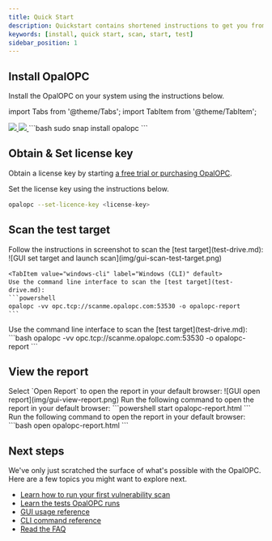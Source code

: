 ```yaml
---
title: Quick Start
description: Quickstart contains shortened instructions to get you from zero to hero with OPC UA security testing.
keywords: [install, quick start, scan, start, test]
sidebar_position: 1
---
```


## Install OpalOPC

Install the OpalOPC on your system using the instructions below.

import Tabs from '@theme/Tabs';
import TabItem from '@theme/TabItem';

<Tabs groupId="operating-systems">
  <TabItem value="windows" label="Windows" default>
<a href="https://apps.microsoft.com/detail/OpalOPC/9N89VWR0GK7H?launch=true
	&mode=mini">
	<img src="https://get.microsoft.com/images/en-gb%20dark.svg" width="200"/>
</a>
  </TabItem>
  <TabItem value="windows-cli" label="Windows (CLI)" default>
<a href="https://apps.microsoft.com/detail/OpalOPC/9N89VWR0GK7H?launch=true
	&mode=mini">
	<img src="https://get.microsoft.com/images/en-gb%20dark.svg" width="200"/>
</a>
  </TabItem>
  <TabItem value="linux" label="Linux">
    ```bash
    sudo snap install opalopc
    ```
  </TabItem>
</Tabs>

## Obtain & Set license key

Obtain a license key by starting [a free trial or purchasing OpalOPC](/#starthere).

Set the license key using the instructions below.

```bash
opalopc --set-licence-key <license-key>
```

## Scan the test target

<Tabs groupId="operating-systems">
  <TabItem value="windows" label="Windows" default>
  Follow the instructions in screenshot to scan the [test target](test-drive.md):
  ![GUI set target and launch scan](img/gui-scan-test-target.png)
  </TabItem>

    <TabItem value="windows-cli" label="Windows (CLI)" default>
    Use the command line interface to scan the [test target](test-drive.md):
    ```powershell
    opalopc -vv opc.tcp://scanme.opalopc.com:53530 -o opalopc-report
    ```
  </TabItem>
  <TabItem value="linux" label="Linux">
  Use the command line interface to scan the [test target](test-drive.md):
    ```bash
    opalopc -vv opc.tcp://scanme.opalopc.com:53530 -o opalopc-report
    ```
  </TabItem>
</Tabs>


## View the report

<Tabs groupId="operating-systems">
  <TabItem value="windows" label="Windows" default>
  Select `Open Report` to open the report in your default browser:
  ![GUI open report](img/gui-view-report.png)
  </TabItem>
    <TabItem value="windows-cli" label="Windows (CLI)" default>
    Run the following command to open the report in your default browser:
    ```powershell
    start opalopc-report.html
    ```
  </TabItem>
  <TabItem value="linux" label="Linux">
  Run the following command to open the report in your default browser:
    ```bash
    open opalopc-report.html
    ```
  </TabItem>
</Tabs>

## Next steps

We've only just scratched the surface of what's possible with the OpalOPC.
Here are a few topics you might want to explore next.

* [Learn how to run your first vulnerability scan](../tutorials/first-vulnerability-scan.md)
* [Learn the tests OpalOPC runs](../faq.md#what-kind-of-tests-does-opalopc-run)
* [GUI usage reference](../gui-reference.md)
* [CLI command reference](../cli-command-reference.md)
* [Read the FAQ](../faq.md)
